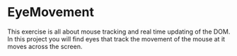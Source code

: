 # EyeMovement
This exercise is all about mouse tracking and real time updating of the DOM. In this project you will find eyes that track the movement of the mouse at it moves across the screen.
